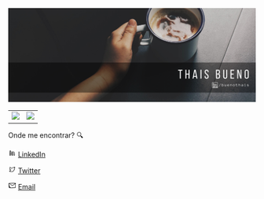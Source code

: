 <img src="img/titulo.png">

<table>
    <tr>
        <td><img src="https://github-readme-stats.vercel.app/api/top-langs/?username=tfbbueno&hide=html&layout=compact&theme=ayu-mirage" /></td>
        <td><img src="https://github-readme-stats.vercel.app/api?username=tfbbueno&theme=ayu-mirage&langs_count=3"/></td>
    </tr>   
</table>

Onde me encontrar? :mag: 

<a href="https://www.linkedin.com/in/buenothais"><img src="img/linkedin.png" width="16"></img></a> [LinkedIn](https://www.linkedin.com/in/buenothais) 

<a href="https://www.twitter.com/_thaisquisita_"><img src="img/twitter.png" width="16"></img></a> [Twitter](https://www.twitter.com/_thaisquisita_) 


<a href="mailto:tfb.bueno@gmail.com"><img src="img/mail.png" width="16"></img></a> [Email](mailto:tfb.bueno@gmail.com)  

